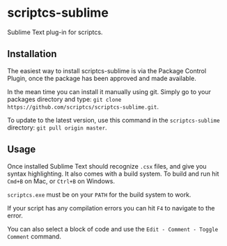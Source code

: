 scriptcs-sublime
================

Sublime Text plug-in for scriptcs.

## Installation
The easiest way to install scriptcs-sublime is via the Package Control Plugin, once the package has been approved and made available.

In the mean time you can install it manually using git. Simply go to your packages directory and type: ``git clone https://github.com/scriptcs/scriptcs-sublime.git``.

To update to the latest version, use this command in the ``scriptcs-sublime`` directory: ``git pull origin master``.

## Usage
Once installed Sublime Text should recognize ``.csx`` files, and give you syntax highlighting. It also comes with a build system. To build and run hit ``Cmd+B`` on Mac, or ``Ctrl+B`` on Windows.

``scriptcs.exe`` must be on your ``PATH`` for the build system to work.

If your script has any compilation errors you can hit ``F4`` to navigate to the error.

You can also select a block of code and use the ``Edit - Comment - Toggle Comment`` command.